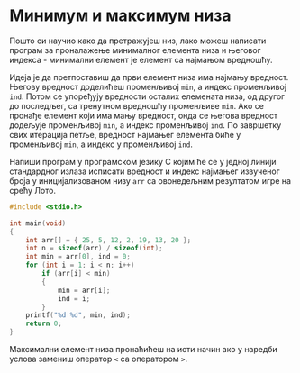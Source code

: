 # Минимум и максимум низа

Пошто си научио како да претражујеш низ, лако можеш написати програм за
проналажење минималног елемента низа и његовог индекса - минимални елемент је
елемент са најмањом вредношћу.

Идеја је да претпоставиш да први елемент низа има најмању вредност. Његову
вредност доделићеш променљивој `min`, а индекс променљивој `ind`. Потом се
упоређују вредности осталих елемената низа, од другог до последљег, са
тренутном вредношћу променљиве `min`. Ако се пронађе елемент који има мању
вредност, онда се његова вредност додељује променљивој `min`, а индекс
променљивој `ind`. По завршетку свих итерација петље, вредност најмањег
елемента биће у променљивој `min`, а индекс у променљивој `ind`.

Напиши програм у програмском језику C којим ће се у једној линији стандардног
излаза исписати вредност и индекс најмањег извученог броја у иницијализованом
низу `arr` са овонедељним резултатом игре на срећу Лото.

```c
#include <stdio.h>

int main(void)
{
    int arr[] = { 25, 5, 12, 2, 19, 13, 20 };
    int n = sizeof(arr) / sizeof(int);
    int min = arr[0], ind = 0;
    for (int i = 1; i < n; i++)
        if (arr[i] < min)
        {
            min = arr[i];
            ind = i;
        }
    printf("%d %d", min, ind);
    return 0;
}
```

Максимални елемент низа пронаћићеш на исти начин ако у наредби услова замениш
оператор `<` са оператором `>`.
